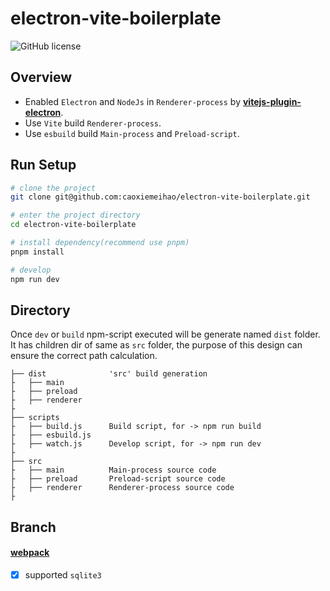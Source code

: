 # electron-vite-boilerplate

![GitHub license](https://img.shields.io/github/license/caoxiemeihao/electron-vite-boilerplate)

## Overview

- Enabled `Electron` and `NodeJs` in `Renderer-process` by **[vitejs-plugin-electron](https://www.npmjs.com/package/vitejs-plugin-electron)**.
- Use `Vite` build `Renderer-process`.
- Use `esbuild` build `Main-process` and `Preload-script`.

## Run Setup

  ```bash
  # clone the project
  git clone git@github.com:caoxiemeihao/electron-vite-boilerplate.git

  # enter the project directory
  cd electron-vite-boilerplate

  # install dependency(recommend use pnpm)
  pnpm install

  # develop
  npm run dev
  ```

## Directory

Once `dev` or `build` npm-script executed will be generate named `dist` folder. It has children dir of same as `src` folder, the purpose of this design can ensure the correct path calculation.

```tree
├── dist              'src' build generation
├   ├── main
├   ├── preload
├   ├── renderer
├
├── scripts
├   ├── build.js      Build script, for -> npm run build
├   ├── esbuild.js
├   ├── watch.js      Develop script, for -> npm run dev
├
├── src
├   ├── main          Main-process source code
├   ├── preload       Preload-script source code
├   ├── renderer      Renderer-process source code
├
```

## Branch

#### [webpack](https://github.com/caoxiemeihao/electron-vite-boilerplate/tree/webpack)

  - [x] supported `sqlite3`
